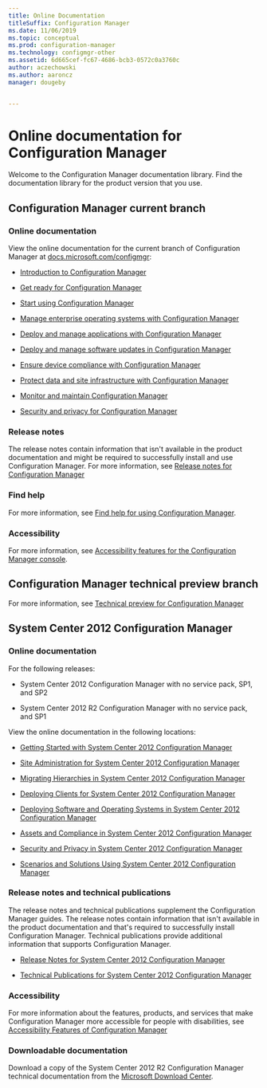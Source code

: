 ```yaml
---
title: Online Documentation
titleSuffix: Configuration Manager
ms.date: 11/06/2019
ms.topic: conceptual
ms.prod: configuration-manager
ms.technology: configmgr-other
ms.assetid: 6d665cef-fc67-4686-bcb3-0572c0a3760c
author: aczechowski
ms.author: aaroncz
manager: dougeby


---
```


# Online documentation for Configuration Manager

<!-- this article is a placeholder for the historical CHM file, or F1 help, as all the versions used the same FWLINK to get to help. Due to that, this file is used to help redirect the reader to the product they want help with -->

Welcome to the Configuration Manager documentation library. Find the documentation library for the product version that you use.

## Configuration Manager current branch

### Online documentation

View the online documentation for the current branch of Configuration Manager at [docs.microsoft.com/configmgr](/configmgr):  

- [Introduction to Configuration Manager](../understand/introduction.md)  

- [Get ready for Configuration Manager](../plan-design/get-ready.md)  

- [Start using Configuration Manager](../servers/deploy/start-using.md)  

- [Manage enterprise operating systems with Configuration Manager](../../osd/understand/introduction-to-operating-system-deployment.md)  

- [Deploy and manage applications with Configuration Manager](../../apps/deploy-use/deploy-applications.md)  

- [Deploy and manage software updates in Configuration Manager](../../sum/understand/software-updates-introduction.md)  

- [Ensure device compliance with Configuration Manager](../../compliance/understand/ensure-device-compliance.md)  

- [Protect data and site infrastructure with Configuration Manager](../../protect/understand/protect-data-and-site-infrastructure.md)  

- [Monitor and maintain Configuration Manager](../servers/manage/maintenance-tasks.md)  

- [Security and privacy for Configuration Manager](../plan-design/security/security-and-privacy.md)  

### Release notes

The release notes contain information that isn't available in the product documentation and might be required to successfully install and use Configuration Manager. For more information, see [Release notes for Configuration Manager](../servers/deploy/install/release-notes.md)  

### Find help

For more information, see [Find help for using Configuration Manager](../understand/find-help.md).

### Accessibility

For more information, see [Accessibility features for the Configuration Manager console](../understand/accessibility-features.md).

## Configuration Manager technical preview branch

For more information, see [Technical preview for Configuration Manager](../get-started/technical-preview.md)  

## System Center 2012 Configuration Manager

### Online documentation

For the following releases:

- System Center 2012 Configuration Manager with no service pack, SP1, and SP2  

- System Center 2012 R2 Configuration Manager with no service pack, and SP1  

View the online documentation in the following locations:  

- [Getting Started with System Center 2012 Configuration Manager](/previous-versions/system-center/system-center-2012-R2/gg682144\(v=technet.10\))  

- [Site Administration for System Center 2012 Configuration Manager](/previous-versions/system-center/system-center-2012-R2/gg681983\(v=technet.10\))  

- [Migrating Hierarchies in System Center 2012 Configuration Manager](/previous-versions/system-center/system-center-2012-R2/gg682006\(v=technet.10\))  

- [Deploying Clients for System Center 2012 Configuration Manager](/previous-versions/system-center/system-center-2012-R2/gg699391\(v=technet.10\))  

- [Deploying Software and Operating Systems in System Center 2012 Configuration Manager](/previous-versions/system-center/system-center-2012-R2/gg699393\(v=technet.10\))  

- [Assets and Compliance in System Center 2012 Configuration Manager](/previous-versions/system-center/system-center-2012-R2/gg682029\(v=technet.10\))  

- [Security and Privacy in System Center 2012 Configuration Manager](/previous-versions/system-center/system-center-2012-R2/gg682033\(v=technet.10\))  

- [Scenarios and Solutions Using System Center 2012 Configuration Manager](/previous-versions/system-center/system-center-2012-R2/jj884163\(v=technet.10\))  

### Release notes and technical publications

The release notes and technical publications supplement the Configuration Manager guides. The release notes contain information that isn't available in the product documentation and that's required to successfully install Configuration Manager. Technical publications provide additional information that supports Configuration Manager.  

- [Release Notes for System Center 2012 Configuration Manager](/previous-versions/system-center/system-center-2012-R2/jj870706\(v=technet.10\))  

- [Technical Publications for System Center 2012 Configuration Manager](/previous-versions/system-center/system-center-2012-R2/hh531521\(v=technet.10\))  

### Accessibility

For more information about the features, products, and services that make Configuration Manager more accessible for people with disabilities, see [Accessibility Features of Configuration Manager](/previous-versions/system-center/system-center-2012-R2/jj553406\(v=technet.10\))

### Downloadable documentation

Download a copy of the System Center 2012 R2 Configuration Manager technical documentation from the [Microsoft Download Center](https://www.microsoft.com/download/details.aspx?id=29256).